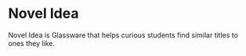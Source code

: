 Novel Idea
=====

Novel Idea is Glassware that helps curious students find similar titles
to ones they like.
